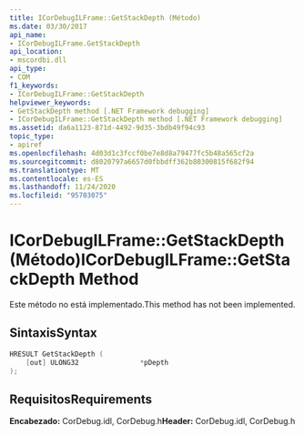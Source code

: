 ```yaml
---
title: ICorDebugILFrame::GetStackDepth (Método)
ms.date: 03/30/2017
api_name:
- ICorDebugILFrame.GetStackDepth
api_location:
- mscordbi.dll
api_type:
- COM
f1_keywords:
- ICorDebugILFrame::GetStackDepth
helpviewer_keywords:
- GetStackDepth method [.NET Framework debugging]
- ICorDebugILFrame::GetStackDepth method [.NET Framework debugging]
ms.assetid: da6a1123-871d-4492-9d35-3bdb49f94c93
topic_type:
- apiref
ms.openlocfilehash: 4d03d1c3fccf0be7e8d8a79477fc5b48a565cf2a
ms.sourcegitcommit: d8020797a6657d0fbbdff362b80300815f682f94
ms.translationtype: MT
ms.contentlocale: es-ES
ms.lasthandoff: 11/24/2020
ms.locfileid: "95703075"
---
```

# <a name="icordebugilframegetstackdepth-method"></a><span data-ttu-id="05918-102">ICorDebugILFrame::GetStackDepth (Método)</span><span class="sxs-lookup"><span data-stu-id="05918-102">ICorDebugILFrame::GetStackDepth Method</span></span>

<span data-ttu-id="05918-103">Este método no está implementado.</span><span class="sxs-lookup"><span data-stu-id="05918-103">This method has not been implemented.</span></span>  
  
## <a name="syntax"></a><span data-ttu-id="05918-104">Sintaxis</span><span class="sxs-lookup"><span data-stu-id="05918-104">Syntax</span></span>  
  
```cpp  
HRESULT GetStackDepth (  
    [out] ULONG32               *pDepth  
);  
```  
  
## <a name="requirements"></a><span data-ttu-id="05918-105">Requisitos</span><span class="sxs-lookup"><span data-stu-id="05918-105">Requirements</span></span>  

 <span data-ttu-id="05918-106">**Encabezado:** CorDebug.idl, CorDebug.h</span><span class="sxs-lookup"><span data-stu-id="05918-106">**Header:** CorDebug.idl, CorDebug.h</span></span>
